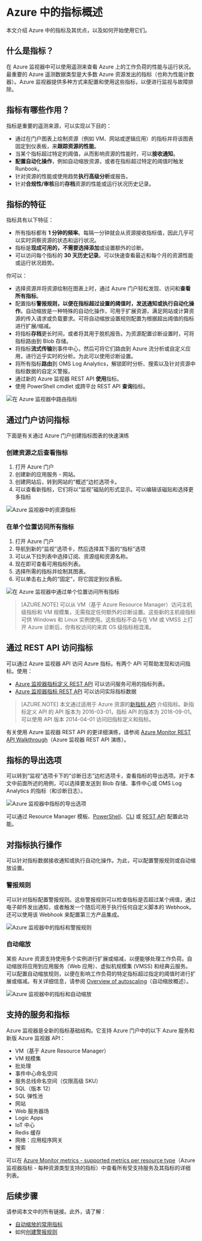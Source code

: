 <properties
	pageTitle="Microsoft Azure 中的指标概述 | Azure"
	description="概述指标及其在 Microsoft Azure 中的用途"
	authors="kamathashwin"
	manager=""
	editor=""
	services="monitoring-and-diagnostics"
	documentationCenter="monitoring-and-diagnostics"/>

<tags
	ms.service="monitoring-and-diagnostics"
	ms.workload="na"
	ms.tgt_pltfrm="na"
	ms.devlang="na"
	ms.topic="article"
	ms.date="09/26/2016"
	ms.author="ashwink"
	wacn.date="11/14/2016"/>


# Azure 中的指标概述 

本文介绍 Azure 中的指标及其优点，以及如何开始使用它们。

## 什么是指标？

在 Azure 监视器中可以使用遥测来查看 Azure 上的工作负荷的性能与运行状况。最重要的 Azure 遥测数据类型是大多数 Azure 资源发出的指标（也称为性能计数器）。Azure 监视器提供多种方式来配置和使用这些指标，以便进行监视与故障排除。


## 指标有哪些作用？

指标是重要的遥测来源，可以实现以下目的：

- 通过在门户图表上绘制资源（例如 VM、网站或逻辑应用）的指标并将该图表固定到仪表板，来**跟踪资源的性能**。
- 当某个指标超过特定的阈值，从而影响资源的性能时，可以**接收通知**。
- **配置自动化操作**，例如自动缩放资源，或者在指标超过特定的阈值时触发 Runbook。
- 针对资源的性能或使用趋势**执行高级分析**或报告。
- 针对**合规性/审核**目的**存档**资源的性能或运行状况历史记录。

##  指标的特征
指标具有以下特征：

- 所有指标都有 **1 分钟的频率**。每隔一分钟就会从资源接收指标值，因此几乎可以实时洞察资源的状态和运行状况。
- 指标是**现成可用的，不需要选择添加**或设置额外的诊断。
- 可以访问每个指标的 **30 天历史记录**。可以快速查看最近和每个月的资源性能或运行状况趋势。

你可以：

- 选择资源并将资源绘制在图表上时，通过 Azure 门户轻松发现、访问和**查看所有指标**。
- 配置指标**警报规则，以便在指标超过设置的阈值时，发送通知或执行自动化操作**。自动缩放是一种特殊的自动化操作，可用于扩展资源，满足网站或计算资源的传入请求或负载要求。可将自动缩放设置规则配置为根据超出阈值的指标进行扩展/缩减。
- 将指标**存档**更长时间，或者将其用于脱机报告。为资源配置诊断设置时，可将指标路由到 Blob 存储。
- 将指标**流式传输**到事件中心，然后可将它们路由到 Azure 流分析或自定义应用，进行近乎实时的分析。为此可以使用诊断设置。
- 将所有指标**路由**到 OMS Log Analytics，解锁即时分析、搜索以及针对资源中指标数据的自定义警报。
- 通过新的 Azure 监视器 REST API **使用**指标。
- 使用 PowerShell cmdlet 或跨平台 REST API **查询**指标。

 ![在 Azure 监视器中路由指标](./media/monitoring-overview-metrics/MetricsOverview0.png)  


## 通过门户访问指标
下面是有关通过 Azure 门户创建指标图表的快速演练

### 创建资源之后查看指标
1. 打开 Azure 门户
2. 创建新的应用服务 - 网站。
3. 创建网站后，转到网站的“概述”边栏选项卡。
4. 可以查看新指标，它们将以“监视”磁贴的形式显示。可以编辑该磁贴和选择更多指标

 ![Azure 监视器中的资源指标](./media/monitoring-overview-metrics/MetricsOverview1.png)  


### 在单个位置访问所有指标
1. 打开 Azure 门户
2. 导航到新的“监视”选项卡，然后选择其下面的“指标”选项
3. 可以从下拉列表中选择订阅、资源组和资源名称。
4. 现在即可查看可用指标列表。
5. 选择所需的指标并绘制其图表。
6. 可以单击右上角的“固定”，将它固定到仪表板。

 ![在 Azure 监视器中通过单个位置访问所有指标](./media/monitoring-overview-metrics/MetricsOverview2.png)  



>[AZURE.NOTE] 可以从 VM（基于 Azure Resource Manager）访问主机级指标和 VM 规模集，无需指定任何额外的诊断设置。这些新的主机级指标可供 Windows 和 Linux 实例使用。这些指标不会与在 VM 或 VMSS 上打开 Azure 诊断后，你有权访问的来宾 OS 级指标相混淆。

## 通过 REST API 访问指标
可以通过 Azure 监视器 API 访问 Azure 指标。有两个 API 可帮助发现和访问指标。使用：

- [Azure 监视器指标定义 REST API](https://msdn.microsoft.com/zh-cn/library/mt743621.aspx) 可以访问服务可用的指标列表。
- [Azure 监视器指标 REST API](https://msdn.microsoft.com/zh-cn/library/mt743622.aspx) 可以访问实际指标数据

>[AZURE.NOTE] 本文通过适用于 Azure 资源的[新指标 API](https://msdn.microsoft.com/zh-cn/library/dn931930.aspx) 介绍指标。新指标定义 API 的 API 版本为 2016-03-01，指标 API 的版本为 2016-09-01。可以使用 API 版本 2014-04-01 访问旧指标定义和指标。

有关使用 Azure 监视器 REST API 的更详细演练，请参阅 [Azure Monitor REST API Walkthrough](/documentation/articles/monitoring-rest-api-walkthrough/)（Azure 监视器 REST API 演练）。

## 指标的导出选项
可以转到“监视”选项卡下的“诊断日志”边栏选项卡，查看指标的导出选项。对于本文中前面所述的用例，可以选择要发送到 Blob 存储、事件中心或 OMS Log Analytics 的指标（和诊断日志）。

 ![Azure 监视器中指标的导出选项](./media/monitoring-overview-metrics/MetricsOverview3.png)  


可以通过 Resource Manager 模板、[PowerShell](/documentation/articles/insights-powershell-samples)、[CLI](/documentation/articles/insights-cli-samples/) 或 [REST API](https://msdn.microsoft.com/zh-cn/library/dn931943.aspx) 配置此功能。

## 对指标执行操作
可以针对指标数据接收通知或执行自动化操作。为此，可以配置警报规则或自动缩放设置。

### 警报规则
可以针对指标配置警报规则。这些警报规则可以检查指标是否超过某个阀值，通过电子邮件发出通知，或者触发一个随后可用于执行任何自定义脚本的 Webhook。还可以使用该 Webhook 来配置第三方产品集成。

 ![Azure 监视器中的指标和警报规则](./media/monitoring-overview-metrics/MetricsOverview4.png)  


### 自动缩放
某些 Azure 资源支持使用多个实例进行扩展或缩减，以便能够处理工作负荷。自动缩放将应用到应用服务（Web 应用）、虚拟机规模集 (VMSS) 和经典云服务。可以配置自动缩放规则，以便在影响工作负荷的特定指标超过指定的阈值时进行扩展或缩减。有关详细信息，请参阅 [Overview of autoscaling](/documentation/articles/monitoring-overview-autoscale/)（自动缩放概述）。

 ![Azure 监视器中的指标和自动缩放](./media/monitoring-overview-metrics/MetricsOverview5.png)  


## 支持的服务和指标
Azure 监视器是全新的指标基础结构。它支持 Azure 门户中的以下 Azure 服务和新版 Azure 监视器 API：

- VM（基于 Azure Resource Manager）
- VM 规模集
- 批处理
- 事件中心命名空间
- 服务总线命名空间（仅限高级 SKU）
- SQL（版本 12）
- SQL 弹性池
- 网站
- Web 服务器场
- Logic Apps
- IoT 中心
- Redis 缓存
- 网络：应用程序网关
- 搜索

可以在 [Azure Monitor metrics - supported metrics per resource type](/documentation/articles/monitoring-supported-metrics/)（Azure 监视器指标 - 每种资源类型支持的指标）中查看所有受支持服务及其指标的详细列表。


## 后续步骤

请参阅本文中的所有链接。此外，请了解：

- [自动缩放的常用指标](/documentation/articles/insights-autoscale-common-metrics/)
- 如何[创建警报规则](/documentation/articles/insights-alerts-portal/)

<!---HONumber=Mooncake_1107_2016-->